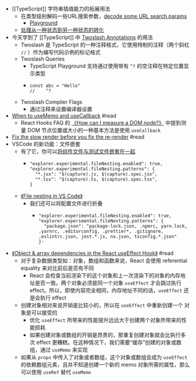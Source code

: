 - [[TypeScript]] 字符串插值能力的拓展用法
	- 在类型级别解码一些URL搜索参数，[decode some URL search params](https://twitter.com/mpocock1/status/1499002040168636420)
		- [Playground](https://www.typescriptlang.org/play?#code/JYWwDg9gTgLgBAbzgZRlYA7A5gGjgVQ2AgzgF84AzKCEOAIhgGcBaGCCAGwCMBTTmPQDcAKBEBjEk3gBHAK68oATzgBeOAAMA9AAtavAPwBDVZQ4AybqoDuEaxtEiYSsLzgBFBcrVxnriJRw8opKjn5uyLySGAAmniEACkawPqjo2AB0yGCcwDAAPPHKePQG9AB8ANoAjAC6olpacM0AegZi4R5eSgCinLwgvBjMqWiYWFk5efmR0XHdSbAl5hUNTa3tTi5uRUqLRiBMPggizY1wbadwlbt9A0PwmF0hd4PDTJUYciB8ULW1AC5EFdmpUANK8FRPNLjSa5Aq3fpvGAlVQVSoABn+QJhmWy8PyIOaz2UrweOCJzXoaKJVTqomaZFEZBu3TJ70+31+-zWlwkUngEG4ACsgYRiBgMgBZRRYXiFBbJA5McrHK7nC7tZpGIH0MwQegU5rcXW2ayGkRMkRAA)
	- [处理从一种状态到另一种状态的转化](https://twitter.com/Hicksyfern/status/1436263659588792342?s=20&t=j6DDL6Re1wQxhRTF-lj5fg)
- 今天学到了 [[TypeScript]] 中 [Twoslash Annotations](https://www.typescriptlang.org/dev/twoslash/) 的用法
	- Twoslash 是 TypeScript 的一种注释格式，它使用特制的注释（两个斜杠 `//` ）作为编写代码示例的标记格式
	- Twoslash Queries
		- TypeScript Playground 支持通过使用带有 `^?` 的空注释在特定位置显示类型
		- ```
		  const abc = "Hello"
		  //    ^?
		  ```
	- Twoslash Compiler Flags
		- 通过注释来设置编译器设置
- [When to useMemo and useCallback](https://kentcdodds.com/blog/usememo-and-usecallback) #read
	- React Hooks FAQ 的 [《How can I measure a DOM node?》](https://reactjs.org/docs/hooks-faq.html#how-can-i-measure-a-dom-node) 中提到测量 DOM 节点位置或大小的一种基本方法是使用 `useCallback`
- [Fix the slow render before you fix the re-render](https://kentcdodds.com/blog/fix-the-slow-render-before-you-fix-the-re-render) #read
- VSCode 的新功能：文件嵌套
	- 有了它，你可以[将组件文件与测试文件嵌套在一起](https://twitter.com/matanbobi/status/1500740372586287107?s=20&t=ws9IGq7L3DxTG8RApZ27Qg)
		- ```
		  "explorer.experimental.fileNesting.enabled": true,
		  "explorer.experimental.fileNesting.patterns": {
		    "*.jsx": "$(capture).js, $(capture).spec.jsx",
		    "*.tsx": "$(capture).ts, $(capture).spec.tsx",
		  }
		  ```
	- [《File nesting in VS Code》](https://dzhavat.github.io/2022/02/07/file-nesting-in-vs-code.html)
		- 我们还可以将配置文件进行折叠
			- ```
			  "explorer.experimental.fileNesting.enabled": true,
			  "explorer.experimental.fileNesting.patterns": {
			    "package.json": "package-lock.json, .npmrc, yarn.lock, .yarnrc, .editorconfig, .prettier*, .gitignore, .eslintrc.json, jest.*.js, nx.json, tsconfig.*.json"
			  }·
			  ```
- [《Object & array dependencies in the React useEffect Hook》](https://www.benmvp.com/blog/object-array-dependencies-react-useEffect-hook/) #read
	- 对于复杂数据类型如：对象，数组和函数来说，React 会使用 referential equality 来对比前后是否有不同
		- React 会检查当前渲染下的这个对象和上一次渲染下的对象的内存地址是否一致。两个对象必须是同一个对象 `useEffect` 才会跳过执行 effect。所以，即使内容完全相同，内存地址不同的话，`useEffect` 还是会执行 effect
	- 创建对象相对来说开销是比较小的，所以在 `useEffect` 中重新创建一个 对象是可以接受的
		- 优化 `useEffect` 所带来的性能提升远远大于创建两个对象所带来的性能损耗
		- 如果创建对象或数组的开销是昂贵的，那重复创建对象就会比执行多次 effect 更糟糕。在这种情况下，我们需要“缓存”创建的对象或数组，通过 `useMemo` 来实现
	- 如果从 `props` 中传入了对象或者数组，这个对象或数组会成为 `useEffect` 的依赖数组元素，且并不知道创建一个新的 memo 对象所需的属性，那么可以使用 `useRef` 替代 `useMemo`
